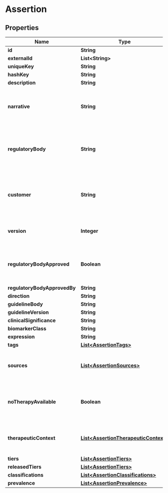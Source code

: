 # Assertion

## Properties
Name | Type | Description | Notes
------------ | ------------- | ------------- | -------------
**id** | **String** |  | 
**externalId** | **List&lt;String&gt;** |  |  [optional]
**uniqueKey** | **String** |  | 
**hashKey** | **String** |  | 
**description** | **String** |  |  [optional]
**narrative** | **String** | A human readeable narrative describing the assertion. |  [optional]
**regulatoryBody** | **String** | The regulatory body that has governance over this assertion. | 
**customer** | **String** | The customer identifier that has governance over this assertion. | 
**version** | **Integer** | The assertion set version number. | 
**regulatoryBodyApproved** | **Boolean** | If true, this assertion&#x27;s therapuetic context has regulatory approval. |  [optional]
**regulatoryBodyApprovedBy** | **String** |  |  [optional]
**direction** | **String** |  |  [optional]
**guidelineBody** | **String** |  |  [optional]
**guidelineVersion** | **String** |  |  [optional]
**clinicalSignificance** | **String** |  |  [optional]
**biomarkerClass** | **String** |  |  [optional]
**expression** | **String** |  |  [optional]
**tags** | [**List&lt;AssertionTags&gt;**](AssertionTags.md) |  |  [optional]
**sources** | [**List&lt;AssertionSources&gt;**](AssertionSources.md) | The supporting evidence for this assertion. |  [optional]
**noTherapyAvailable** | **Boolean** | If true, there is no therapy related to this assertion. |  [optional]
**therapeuticContext** | [**List&lt;AssertionTherapeuticContext&gt;**](AssertionTherapeuticContext.md) | The therapies associated with this assertion. |  [optional]
**tiers** | [**List&lt;AssertionTiers&gt;**](AssertionTiers.md) |  |  [optional]
**releasedTiers** | [**List&lt;AssertionTiers&gt;**](AssertionTiers.md) |  |  [optional]
**classifications** | [**List&lt;AssertionClassifications&gt;**](AssertionClassifications.md) |  |  [optional]
**prevalence** | [**List&lt;AssertionPrevalence&gt;**](AssertionPrevalence.md) |  |  [optional]
